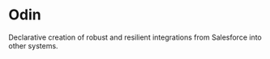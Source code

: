# Odin
Declarative creation of robust and resilient integrations from Salesforce into other systems. 
